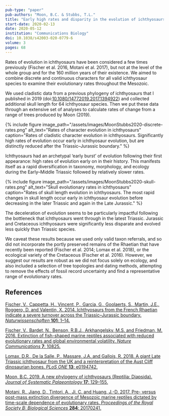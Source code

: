 ```yaml
---
pub-type: "paper"
pub-authors: "Moon, B.C. & Stubbs, T.L."
title: "Early high rates and disparity in the evolution of ichthyosaurs"
start-date: 2020-02-13
date: 2020-05-12
institution: "Communications Biology"
doi: 10.1038/s42003-020-0779-6
volume: 3
pages: 68
---
```

Rates of evolution in ichthyosaurs have been considered a few times previously
(Fischer et al. 2016, Motani et al. 2017), but not at the level of the whole group and
for the 160 million years of their existence. We aimed to combine discrete and
continuous characters for all valid ichthyosaur species to examine their
evolutionary rates throughout the Mesozoic.

We used cladistic data from a previous phylogeny of ichthyosaurs that
I published in 2019
(doi:[10.1080/14772019.2017.1394922](http://dx.doi.org/10.1080/14772019.2017.1394922))
and collected additional skull length for 64 ichthyosaur species. Then we put
these data through an extensive set of analyses to calculate rates of change
from a range of trees produced by Moon (2019).

{% include figure
    image_path="/assets/images/MoonStubbs2020-discrete-rates.png"
    alt_text="Rates of character evolution in ichthyosaurs"
    caption="Rates of cladistic character evolution in ichthyosaurs.
    Significantly high rates of evolution occur early in ichthyosaur evolution,
    but are distinctly reduced after the Triassic–Jurassic boundary."
%}

Ichthyosaurs had an archetypal ‘early burst’ of evolution following their first
appearance: high rates of evolution early on in their history. This manifests
itself as a rapid diversification in taxonomy, morphology, and ecology during
the Early–Middle Triassic followed by relatively slower rates.

{% include figure
    image_path="/assets/images/MoonStubbs2020-skull-rates.png"
    alt_text="Skull evolutionary rates in ichthyosaurs"
    caption="Rates of skull length evolution in ichthyosaurs. The most rapid
    changes in skull length occur early in ichthyosaur evolution before
    decreasing in the later Triassic and again in the Late Jurassic."
%}

The deceleration of evolution seems to be particularly impactful following the
bottleneck that ichthyosaurs went through in the latest Triassic. Jurassic and
Cretaceous ichthyosaurs were significantly less disparate and evolved less
quickly than Triassic species.

We caveat these results because we used only valid taxon referrals, and so did
not incorporate the portly preserved remains of the Rhaetian that have recently
been reported (Fischer et al. 2014; Lomax et al. 2018), or the ecological variety of the
Cretaceous (Fischer et al. 2016). However, we suggest our results are robust as we did
not focus solely on ecology, and also included a selection of tree topologies
and dating methods, attempting to remove the effects of fossil record
uncertainty and find a representative range of evolutionary rates. 

## References

[Fischer, V., Cappetta, H., Vincent, P., Garcia, G., Goolaerts, S., Martin,
J.E., Roggero, D. and Valentin, X. 2014. Ichthyosaurs from the French Rhaetian
indicate a severe turnover across the Triassic–Jurassic boundary.
_Naturwissenschaften_ **101**:
1–14.](http://dx.doi.org/10.1007/s00114-014-1242-7)


[Fischer, V., Bardet, N., Benson, R.B.J., Arkhangelsky, M.S. and Friedman, M. 2016.
Extinction of fish-shaped marine reptiles associated with reduced
evolutionary rates and global environmental volatility. _Nature
Communications_ **7**: 10825.](http://dx.doi.org/10.1038/ncomms10825)

[Lomax, D.R., De la Salle, P., Massare, J.A. and Gallois, R. 2018. A giant Late
Triassic ichthyosaur from the UK and a reinterpretation of the Aust Cliff
dinosaurian bones. _PLoS ONE_ **13**:
e0194742.](http://dx.plos.org/10.1371/journal.pone.0194742)

[Moon, B.C. 2019. A new phylogeny of ichthyosaurs (Reptilia: Diapsida). _Journal
of Systematic Palaeontology_ **17**:
129–155.](http://dx.doi.org/10.1080/14772019.2017.1394922)

[Motani, R., Jiang, D., Tintori, A., Ji, C. and Huang, J.-D. 2017. Pre- versus
post-mass extinction divergence of Mesozoic marine reptiles dictated by
time-scale dependence of evolutionary rates. _Proceedings of the Royal Society
B: Biological Sciences_ **284**:
20170241.](https://royalsocietypublishing.org/doi/10.1098/rspb.2017.0241)
